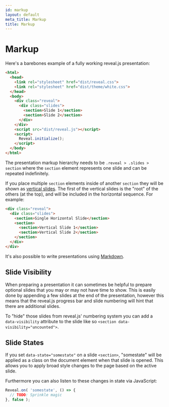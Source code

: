 ```yaml
---
id: markup
layout: default
meta_title: Markup
title: Markup
---
```


# Markup

Here's a barebones example of a fully working reveal.js presentation:
```html
<html>
  <head>
    <link rel="stylesheet" href="dist/reveal.css">
    <link rel="stylesheet" href="dist/theme/white.css">
  </head>
  <body>
    <div class="reveal">
      <div class="slides">
        <section>Slide 1</section>
        <section>Slide 2</section>
      </div>
    </div>
    <script src="dist/reveal.js"></script>
    <script>
      Reveal.initialize();
    </script>
  </body>
</html>
```

The presentation markup hierarchy needs to be `.reveal > .slides > section` where the `section` element represents one slide and can be repeated indefinitely.

If you place multiple `section` elements inside of another `section` they will be shown as [vertical slides](/features/vertical-slides). The first of the vertical slides is the "root" of the others (at the top), and will be included in the horizontal sequence. For example:

```html
<div class="reveal">
  <div class="slides">
    <section>Single Horizontal Slide</section>
    <section>
      <section>Vertical Slide 1</section>
      <section>Vertical Slide 2</section>
    </section>
  </div>
</div>
```

It's also possible to write presentations using [Markdown](/content/markdown).

## Slide Visibility
When preparing a presentation it can sometimes be helpful to prepare optional slides that you may or may not have time to show. This is easily done by appending a few slides at the end of the presentation, however this means that the reveal.js progress bar and slide numbering will hint that there are additional slides.

To "hide" those slides from reveal.js' numbering system you can add a `data-visibility` attribute to the slide like so `<section data-visibility="uncounted">`.

## Slide States

If you set `data-state="somestate"` on a slide `<section>`, "somestate" will be applied as a class on the document element when that slide is opened. This allows you to apply broad style changes to the page based on the active slide.

Furthermore you can also listen to these changes in state via JavaScript:

```javascript
Reveal.on( 'somestate', () => {
  // TODO: Sprinkle magic
}, false );
```
